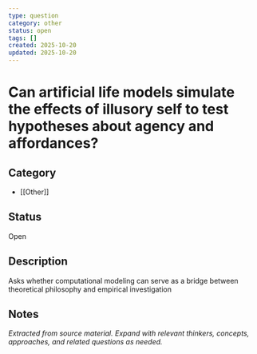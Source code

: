 ```yaml
---
type: question
category: other
status: open
tags: []
created: 2025-10-20
updated: 2025-10-20
---
```


# Can artificial life models simulate the effects of illusory self to test hypotheses about agency and affordances?

## Category

- [[Other]]

## Status

Open

## Description

Asks whether computational modeling can serve as a bridge between theoretical philosophy and empirical investigation

## Notes

*Extracted from source material. Expand with relevant thinkers, concepts, approaches, and related questions as needed.*
